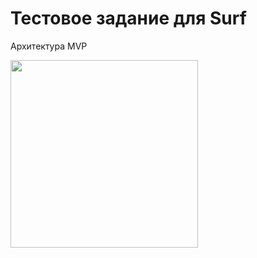 # Тестовое задание для Surf
Архитектура MVP

<img src="https://github.com/Looniye/ProfileApp/assets/40362717/1ffe3e4c-e533-47b7-98c1-b1ad3377d01b" width="300">
